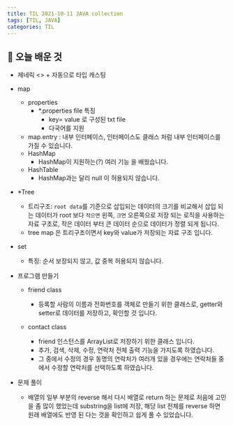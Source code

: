 ```yaml
---
title: TIL 2021-10-11 JAVA collection 
tags: [TIL, JAVA]
categories: TIL
---
```

## 👀 오늘 배운 것 

- 제네릭 
    <> + 자동으로 타입 캐스팅 
- map 
    - properties 
        - *.properties file 특징 
            - key= value 로 구성된 txt file
            - 다국어를 지원 
    - map.entry : 내부 인터페이스, 인터페이스도 클래스 처럼 내부 인터페이스를 가질 수 있습니다. 
    - HashMap
        - HashMap이 지원하는(?) 여러 기능 을 배웠습니다. 
    - HashTable 
        - HashMap과는 달리 null 이 허용되지 않습니다. 
- *Tree 
    - 트리구조: `root data`를 기준으로 삽입되는 데이터의 크기를 비교해서 삽입 되는 데이터가 root 보다 `작으면` 왼쪽, `크면` 오른쪽으로 저장 되는 로직을 사용하는 자료 구조로, 작은 데이터 부터 큰 데이터 순으로 데이터가 정렬 되게 됩니다. 
    - tree map 은 트리구조이면서 key와 value가 저장되는 자료 구조 입니다. 

- set
    - 특징: 순서 보장되지 않고, 값 중복 허용되지 않습니다. 
- 프로그램 만들기 
    - friend class
        - 등록할 사람의 이름과 전화번호를 객체로 만들기 위한 클래스로, getter와 setter로 데이터를 저장하고, 확인할 것 입니다. 

    - contact class
        - friend 인스턴스를 ArrayList로 저장하기 위한 클래스 입니다. 
        - 추가, 검색, 삭제, 수정, 연락처 전체 출력 기능을 가지도록 하였습니다. 
        - 그 중에서 수정의 경우 동명의 연락처가 여러개 있을 경우에는 연락처들 중에서 수정할 연락처를 선택하도록 하였습니다. 
    
- 문제 풀이 
    - 배열의 일부 부분의 reverse 해서 다시 배열로 return 하는 문제로 처음에 고민을 좀 많이 했었는데 substring을 list에 저장, 해당 list 전체를 reverse 하면 원래 배열에도 반영 된 다는 것을 확인하고 쉽게 풀 수 있었습니다. 
    